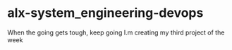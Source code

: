 # alx-system_engineering-devops
When the going gets tough, keep going
I.m creating my third project of the week 
